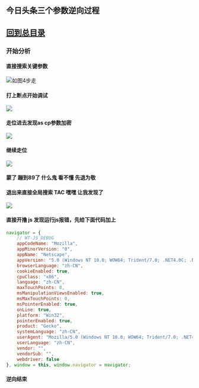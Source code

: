 ##  今日头条三个参数逆向过程

## [回到总目录](https://github.com/zjw505104341/spider)

### 开始分析

####  直接搜索关键参数
![如图4步走](/spider/blob/master/练手系列/今日头条/img/index_1.jpg)

####  打上断点开始调试
![](/spider/练手系列/今日头条//img/2.jpg)

####   走位进去发现as cp参数加密
![](/spider/练手系列/今日头条//img/3.jpg)

####   继续走位
![](/spider/练手系列/今日头条//img/4.jpg)

#### 蒙了  蹦到89了   什么鬼   看不懂 先退为敬

####  退出来直接全局搜索  TAC   嘿嘿    让我发现了  
![](/spider/练手系列/今日头条//img/5.jpg)


####  直接开撸 js   发现运行js报错，先给下面代码加上
```javascript
navigator = {
    // WT-JS_DEBUG
    appCodeName: "Mozilla",
    appMinorVersion: "0",
    appName: "Netscape",
    appVersion: "5.0 (Windows NT 10.0; WOW64; Trident/7.0; .NET4.0C; .NET4.0E; .NET CLR 2.0.50727; .NET CLR 3.0.30729; .NET CLR 3.5.30729; InfoPath.3; rv:11.0) like Gecko",
    browserLanguage: "zh-CN",
    cookieEnabled: true,
    cpuClass: "x86",
    language: "zh-CN",
    maxTouchPoints: 0,
    msManipulationViewsEnabled: true,
    msMaxTouchPoints: 0,
    msPointerEnabled: true,
    onLine: true,
    platform: "Win32",
    pointerEnabled: true,
    product: "Gecko",
    systemLanguage: "zh-CN",
    userAgent: "Mozilla/5.0 (Windows NT 10.0; WOW64; Trident/7.0; .NET4.0C; .NET4.0E; .NET CLR 2.0.50727; .NET CLR 3.0.30729; .NET CLR 3.5.30729; InfoPath.3; rv:11.0) like Gecko",
    userLanguage: "zh-CN",
    vendor: "",
    vendorSub: "",
    webdriver: false
}, window = this, window.navigator = navigator;

```

####  逆向结束